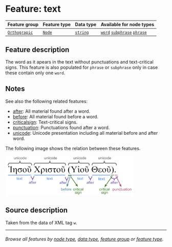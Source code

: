 # Feature: text <a name="start"></a>

Feature group | Feature type | Data type | Available for node types
---  | --- | --- | ---
[`Orthograpic`](featuresbygroup.md#orthograpic-features) | [`Node`](featuresbyfeaturetype.md#node-features) | [`string`](featuresbydatatype.md#string-datatype)  | [`word`](featuresbynodetype.md#word-nodes) [`subphrase`](featuresbynodetype.md#subphrase-nodes) [`phrase`](featuresbynodetype.md#phrase-nodes)

## Feature description 

The word as it apears in the text without punctuations and text-critical signs. This feature is also populated for `phrase` or `subphrase` only in case these contain only one `word`.

## Notes

See also the following related features:
   * [after](after.md#start): All material found after a word.
   * [before](before.md#start): All material found before a word.
   * [criticalsign](criticalsign.md#start): Text-critical signs.
   * [punctuation](punctuation.md#start): Punctuations found after a word.
   * [unicode](unicode.md#start): Unicode presentation including all material before and after word.


The following image shows the relation between these features.

<img src="images/details_surface_features.png" width="400">

## Source description

Taken from the data of XML tag `w`.

---
###### *Browse all features by [node type](featuresbynodetype.md#start), [data type](featuresbydatatype.md#start), [feature group](featuresbygroup.md#start) or [feature type](featuresbyfeaturetype.md#start).*
